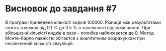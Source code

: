 <!-- @format -->

# Висновок до завдання #7

В програмі приведена кількісті кидків 100000. Різниця між результатами лежіть в межах від 0.1 % до 0.5 % в залежності від суми чисел. При збільшенні кількісті кидків в рази - похибка наближаєтся до 0.
Метод Монте-Карло павністю збігаєтся з аналітичним розрахункам при нескінченній кількісті сімуляцій.
